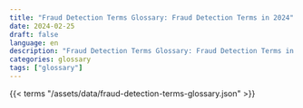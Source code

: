 ```yaml
---
title: "Fraud Detection Terms Glossary: Fraud Detection Terms in 2024"  
date: 2024-02-25
draft: false
language: en
description: "Fraud Detection Terms Glossary: Fraud Detection Terms in 2024 | Fraud Detection Terms Glossary"
categories: glossary
tags: ["glossary"]
---
```


{{< terms "/assets/data/fraud-detection-terms-glossary.json" >}}